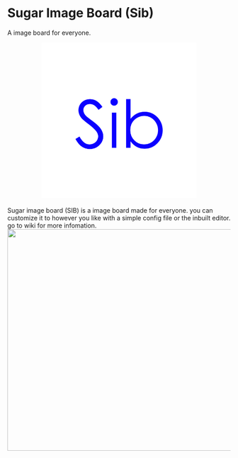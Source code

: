 # Sugar Image Board (Sib)
A image board for everyone.
<br/>
 <center><img src="SIB.png" width="350"/></center>
 <br/>
Sugar image board (SIB) is a image board made for everyone.
you can customize it to however you like with a simple config file or the inbuilt editor.
go to wiki for more infomation.
<br/>
 <center><img src="https://www.csoftware.cf/background.jpg" width="700" height="500"/></center>
 <br/>
